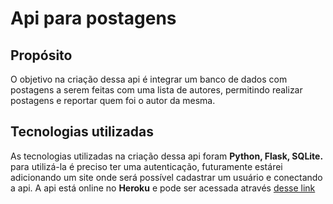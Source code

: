 # Api para postagens

## Propósito
O objetivo na criação dessa api é integrar um banco de dados com postagens a serem feitas com uma lista de autores, permitindo realizar postagens e reportar quem foi o autor da mesma.

## Tecnologias utilizadas
As tecnologias utilizadas na criação dessa api foram **Python, Flask, SQLite.** 
para utilizá-la é preciso ter uma autenticação, futuramente estárei adicionando um site onde será possível cadastrar um usuário e conectando a api.
A api está online no __Heroku__ e pode ser acessada através [desse link](https://flask-api-jravolio.herokuapp.com/)
